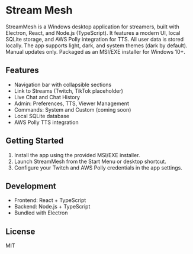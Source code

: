 # Stream Mesh

StreamMesh is a Windows desktop application for streamers, built with Electron, React, and Node.js (TypeScript). It features a modern UI, local SQLite storage, and AWS Polly integration for TTS. All user data is stored locally. The app supports light, dark, and system themes (dark by default). Manual updates only. Packaged as an MSI/EXE installer for Windows 10+.

## Features
- Navigation bar with collapsible sections
- Link to Streams (Twitch, TikTok placeholder)
- Live Chat and Chat History
- Admin: Preferences, TTS, Viewer Management
- Commands: System and Custom (coming soon)
- Local SQLite database
- AWS Polly TTS integration

## Getting Started
1. Install the app using the provided MSI/EXE installer.
2. Launch StreamMesh from the Start Menu or desktop shortcut.
3. Configure your Twitch and AWS Polly credentials in the app settings.

## Development
- Frontend: React + TypeScript
- Backend: Node.js + TypeScript
- Bundled with Electron

## License
MIT
